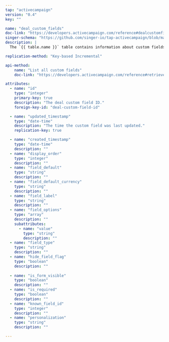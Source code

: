 ```yaml
---
tap: "activecampaign"
version: "0.4"
key: ""

name: "deal_custom_fields"
doc-link: "https://developers.activecampaign.com/reference#dealcustomfieldmeta"
singer-schema: "https://github.com/singer-io/tap-activecampaign/blob/master/tap_activecampaign/schemas/deal_custom_fields.json"
description: |
  The `{{ table.name }}` table contains information about custom fields for deals in your {{ integration.display_name }} account.

replication-method: "Key-based Incremental"

api-method:
    name: "List all custom fields"
    doc-link: "https://developers.activecampaign.com/reference#retrieve-all-dealcustomfielddata-resources"

attributes:
  - name: "id"
    type: "integer"
    primary-key: true
    description: "The deal custom field ID."
    foreign-key-id: "deal-custom-field-id"

  - name: "updated_timestamp"
    type: "date-time"
    description: "The time the custom field was last updated."
    replication-key: true

  - name: "created_timestamp"
    type: "date-time"
    description: ""
  - name: "display_order"
    type: "integer"
    description: ""
  - name: "field_default"
    type: "string"
    description: ""
  - name: "field_default_currency"
    type: "string"
    description: ""
  - name: "field_label"
    type: "string"
    description: ""
  - name: "field_options"
    type: "array"
    description: ""
    subattributes:
      - name: "value"
        type: "string"
        description: ""
  - name: "field_type"
    type: "string"
    description: ""
  - name: "hide_field_flag"
    type: "boolean"
    description: ""
  
  - name: "is_form_visible"
    type: "boolean"
    description: ""
  - name: "is_required"
    type: "boolean"
    description: ""
  - name: "known_field_id"
    type: "integer"
    description: ""
  - name: "personalization"
    type: "string"
    description: ""

---
```

